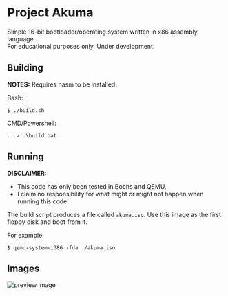 # Project Akuma

Simple 16-bit bootloader/operating system written in x86 assembly language.  
For educational purposes only. Under development.

## Building

**NOTES:** Requires nasm to be installed. 

Bash:
```
$ ./build.sh
```

CMD/Powershell:
```
...> .\build.bat
```

## Running

**DISCLAIMER:**  
- This code has only been tested in Bochs and QEMU.  
- I claim no responsibility for what might or might not happen when running this code.

The build script produces a file called `akuma.iso`.
Use this image as the first floppy disk and boot from it.

For example:
```
$ qemu-system-i386 -fda ./akuma.iso
```

## Images

![preview image](https://i.imgur.com/EB8wy0v.png)
